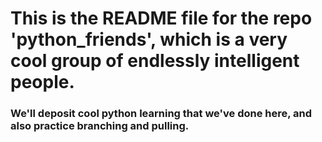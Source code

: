# This is the README file for the repo 'python_friends', which is a very cool group of endlessly intelligent people.

### We'll deposit cool python learning that we've done here, and also practice branching and pulling.
